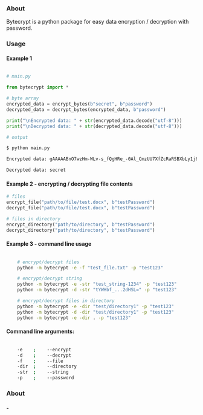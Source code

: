 ### About
Bytecrypt is a python package for easy data encryption / decryption with password.

### Usage

#### Example 1

```py

# main.py

from bytecrypt import *

# byte array
encrypted_data = encrypt_bytes(b"secret", b"password")
decrypted_data = decrypt_bytes(encrypted_data, b"password")

print("\nEncrypted data: " + str(encrypted_data.decode("utf-8")))
print("\nDecrypted data: " + str(decrypted_data.decode("utf-8")))

```

```sh
# output

$ python main.py

Encrypted data: gAAAAABnO7wzHm-WLv-s_fQgHRe_-0Al_CmzUU7XfZcRaRSBXbLy1j8Z97KhiY8nZbaHETyKSO_NuGQH1f73MMs58nrT7pxWJg==

Decrypted data: secret


```

#### Example 2 - encrypting / decrypting file contents


```py
# files
encrypt_file("path/to/file/test.docx", b"testPassword")
decrypt_file("path/to/file/test.docx", b"testPassword")

# files in directory
encrypt_directory("path/to/directory", b"testPassword")
decrypt_directory("path/to/directory", b"testPassword")


```

#### Example 3 - command line usage


```sh

    # encrypt/decrypt files
    python -m bytecrypt -e -f "test_file.txt" -p "test123"

    # encrypt/decrypt string
    python -m bytecrypt -e -str "test_string-1234" -p "test123"
    python -m bytecrypt -d -str "tYWHbf_...2dHSL=" -p "test123"

    # encrypt/decrypt files in directory
    python -m bytecrypt -e -dir "test/directory1" -p "test123"
    python -m bytecrypt -d -dir "test/directory1" -p "test123"
    python -m bytecrypt -e -dir . -p "test123"

```

#### Command line arguments:


```sh

    -e    ;    --encrypt
    -d    ;    --decrypt
    -f    ;    --file
    -dir  ;    --directory
    -str  ;    --string
    -p    ;    --password

```

### About

#### -